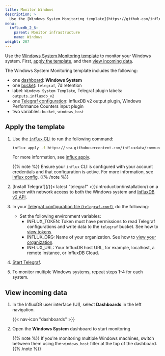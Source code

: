 ```yaml
---
title: Monitor Windows
description: >
  Use the [Windows System Monitoring template](https://github.com/influxdata/community-templates/tree/master/windows_system) to monitor your Windows system.
menu:
  influxdb_2_6:
    parent: Monitor infrastructure
    name: Windows
weight: 207
---
```


Use the [Windows System Monitoring template](https://github.com/influxdata/community-templates/tree/master/windows_system) to monitor your Windows system. First, [apply the template](#apply-the-template), and then [view incoming data](#view-incoming-data).

The Windows System Monitoring template includes the following:

- one [dashboard](/influxdb/v2.6/reference/glossary/#dashboard): **Windows System**
- one [bucket](/influxdb/v2.6/reference/glossary/#bucket): `telegraf`, 7d retention
- label: `Windows System Template`, Telegraf plugin labels: `outputs.influxdb_v2`
- one [Telegraf configuration](/influxdb/v2.6/telegraf-configs/): InfluxDB v2 output plugin, Windows Performance Counters input plugin
- two variables: `bucket`, `windows_host`

## Apply the template

1. Use the [`influx` CLI](/influxdb/v2.6/reference/cli/influx/) to run the following command:

    ```sh
    influx apply -f https://raw.githubusercontent.com/influxdata/community-templates/master/windows_system/windows_system.yml
    ```
    For more information, see [influx apply](/influxdb/v2.6/reference/cli/influx/apply/).

    {{% note %}}
Ensure your `influx` CLI is configured with your account credentials and that configuration is active. For more information, see [influx config](/influxdb/v2.6/reference/cli/influx/config/).
    {{% /note %}}

2. [Install Telegraf](/{{< latest "telegraf" >}}/introduction/installation/) on a server with network access to both the Windows system and [InfluxDB v2 API](/influxdb/v2.6/reference/api/).
3. In your [Telegraf configuration file (`telegraf.conf`)](/influxdb/v2.6/telegraf-configs/), do the following:
    - Set the following environment variables:
      - INFLUX_TOKEN: Token must have permissions to read Telegraf configurations and write data to the `telegraf` bucket. See how to [view tokens](/influxdb/v2.6/security/tokens/view-tokens/).
      - INFLUX_ORG: Name of your organization. See how to [view your organization](/influxdb/v2.6/organizations/view-orgs/).
      - INFLUX_URL: Your InfluxDB host URL, for example, localhost, a remote instance, or InfluxDB Cloud.

4. [Start Telegraf](/influxdb/v2.6/write-data/no-code/use-telegraf/auto-config/#start-telegraf).
5. To monitor multiple Windows systems, repeat steps 1-4 for each system.

## View incoming data

1. In the InfluxDB user interface (UI), select **Dashboards** in the left navigation.

    {{< nav-icon "dashboards" >}}

2. Open the **Windows System** dashboard to start monitoring.

   {{% note %}}
   If you're monitoring multiple Windows machines, switch between them using the `windows_host` filter at the top of the dashboard.
   {{% /note %}}
